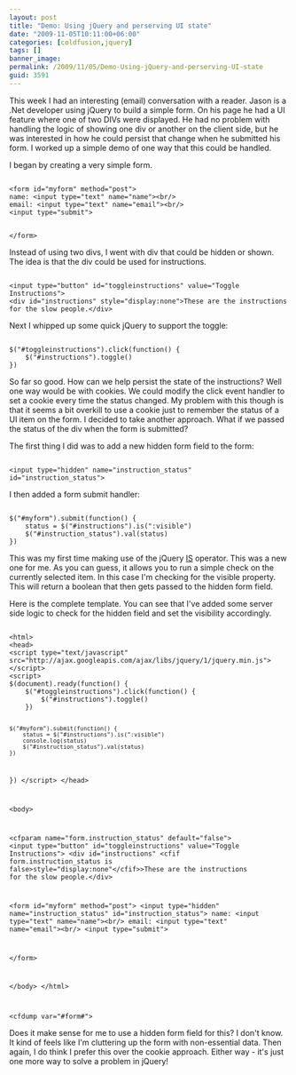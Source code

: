 ```yaml
---
layout: post
title: "Demo: Using jQuery and perserving UI state"
date: "2009-11-05T10:11:00+06:00"
categories: [coldfusion,jquery]
tags: []
banner_image: 
permalink: /2009/11/05/Demo-Using-jQuery-and-perserving-UI-state
guid: 3591
---
```


This week I had an interesting (email) conversation with a reader. Jason is a .Net developer using jQuery to build a simple form. On his page he had a UI feature where one of two DIVs were displayed. He had no problem with handling the logic of showing one div or another on the client side, but he was interested in how he could persist that change when he submitted his form. I worked up a simple demo of one way that this could be handled.
<!--more-->
I began by creating a very simple form. 

<code>
&lt;form id="myform" method="post"&gt;
name: &lt;input type="text" name="name"&gt;&lt;br/&gt;
email: &lt;input type="text" name="email"&gt;&lt;br/&gt;
&lt;input type="submit"&gt;

&lt;/form&gt;
</code>

Instead of using two divs, I went with div that could be hidden or shown. The idea is that the div could be used for instructions. 

<code>
&lt;input type="button" id="toggleinstructions" value="Toggle Instructions"&gt;
&lt;div id="instructions" style="display:none"&gt;These are the instructions for the slow people.&lt;/div&gt;
</code>

Next I whipped up some quick jQuery to support the toggle:

<code>
$("#toggleinstructions").click(function() {
	$("#instructions").toggle()
})
</code>

So far so good. How can we help persist the state of the instructions? Well one way would be with cookies. We could modify the click event handler to set a cookie every time the status changed. My problem with this though is that it seems a bit overkill to use a cookie just to remember the status of a UI item on the form. I decided to take another approach. What if we passed the status of the div when the form is submitted? 

The first thing I did was to add a new hidden form field to the form:

<code>
&lt;input type="hidden" name="instruction_status" id="instruction_status"&gt;
</code>

I then added a form submit handler:

<code>
$("#myform").submit(function() {
	status = $("#instructions").is(":visible")
	$("#instruction_status").val(status)
})
</code>

This was my first time making use of the jQuery <a href="http://docs.jquery.com/Traversing/is#expr">IS</a> operator. This was a new one for me. As you can guess, it allows you to run a simple check on the currently selected item. In this case I'm checking for the visible property. This will return a boolean that then gets passed to the hidden form field.

Here is the complete template. You can see that I've added some server side logic to check for the hidden field and set the visibility accordingly.

<code>
&lt;html&gt;
&lt;head&gt;
&lt;script type="text/javascript" src="http://ajax.googleapis.com/ajax/libs/jquery/1/jquery.min.js"&gt;&lt;/script&gt;
&lt;script&gt;
$(document).ready(function() {
	$("#toggleinstructions").click(function() {
		$("#instructions").toggle()
	})
	
	$("#myform").submit(function() {
		status = $("#instructions").is(":visible")
		console.log(status)
		$("#instruction_status").val(status)
	})
})
&lt;/script&gt;
&lt;/head&gt;

&lt;body&gt;

&lt;cfparam name="form.instruction_status" default="false"&gt;
&lt;input type="button" id="toggleinstructions" value="Toggle Instructions"&gt;
&lt;div id="instructions" &lt;cfif form.instruction_status is false&gt;style="display:none"&lt;/cfif&gt;&gt;These are the instructions for the slow people.&lt;/div&gt;

&lt;form id="myform" method="post"&gt;
&lt;input type="hidden" name="instruction_status" id="instruction_status"&gt;
name: &lt;input type="text" name="name"&gt;&lt;br/&gt;
email: &lt;input type="text" name="email"&gt;&lt;br/&gt;
&lt;input type="submit"&gt;

&lt;/form&gt;

&lt;/body&gt;
&lt;/html&gt;

&lt;cfdump var="#form#"&gt;
</code>

Does it make sense for me to use a hidden form field for this? I don't know. It kind of feels like I'm cluttering up the form with non-essential data. Then again, I do think I prefer this over the cookie approach. Either way - it's just one more way to solve a problem in jQuery!